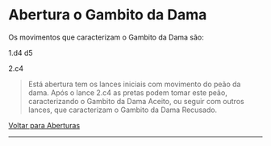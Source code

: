 # Abertura o Gambito da Dama

Os movimentos que caracterizam o Gambito da Dama são:

1.d4 d5

2.c4 



> Está abertura tem os lances iniciais com movimento do peão da dama. Após o lance 2.c4 as pretas podem tomar este peão, caracterizando o Gambito da Dama Aceito, ou seguir com outros lances, que caracterizam o Gambito da Dama Recusado.



[Voltar para Aberturas](/README.md)

------

